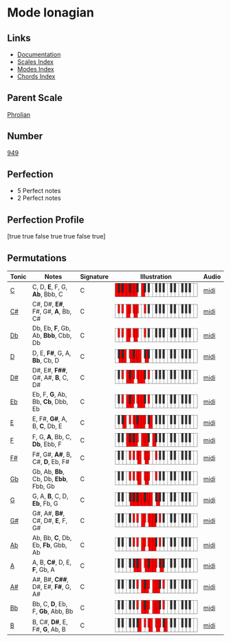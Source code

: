 # Mode Ionagian

## Links

- [Documentation](index.md)
- [Scales Index](Scales.md)
- [Modes Index](Modes.md)
- [Chords Index](Chords.md)

## Parent Scale

[Phrolian](ScalePhrolian.md)

## Number

[949](https://ianring.com/musictheory/scales/949)

## Perfection

- 5 Perfect notes
- 2 Perfect notes

## Perfection Profile

[true true false true true false true]

## Permutations

| Tonic | Notes | Signature | Illustration | Audio |
|-------|-------|-----------|--------------|-------|
| [C](ModeCNaturalIonagian.md) | C, D, **E**, F, G, **Ab**, Bbb, C | C | ![CNaturalIonagian](ModeCNaturalIonagian.png) | [midi](https://github.com/edipermadi/music/blob/main/docs/ModeCNaturalIonagian.mid?raw=true) |
| [C#](ModeCSharpIonagian.md) | C#, D#, **E#**, F#, G#, **A**, Bb, C# | C | ![CSharpIonagian](ModeCSharpIonagian.png) | [midi](https://github.com/edipermadi/music/blob/main/docs/ModeCSharpIonagian.mid?raw=true) |
| [Db](ModeDFlatIonagian.md) | Db, Eb, **F**, Gb, Ab, **Bbb**, Cbb, Db | C | ![DFlatIonagian](ModeDFlatIonagian.png) | [midi](https://github.com/edipermadi/music/blob/main/docs/ModeDFlatIonagian.mid?raw=true) |
| [D](ModeDNaturalIonagian.md) | D, E, **F#**, G, A, **Bb**, Cb, D | C | ![DNaturalIonagian](ModeDNaturalIonagian.png) | [midi](https://github.com/edipermadi/music/blob/main/docs/ModeDNaturalIonagian.mid?raw=true) |
| [D#](ModeDSharpIonagian.md) | D#, E#, **F##**, G#, A#, **B**, C, D# | C | ![DSharpIonagian](ModeDSharpIonagian.png) | [midi](https://github.com/edipermadi/music/blob/main/docs/ModeDSharpIonagian.mid?raw=true) |
| [Eb](ModeEFlatIonagian.md) | Eb, F, **G**, Ab, Bb, **Cb**, Dbb, Eb | C | ![EFlatIonagian](ModeEFlatIonagian.png) | [midi](https://github.com/edipermadi/music/blob/main/docs/ModeEFlatIonagian.mid?raw=true) |
| [E](ModeENaturalIonagian.md) | E, F#, **G#**, A, B, **C**, Db, E | C | ![ENaturalIonagian](ModeENaturalIonagian.png) | [midi](https://github.com/edipermadi/music/blob/main/docs/ModeENaturalIonagian.mid?raw=true) |
| [F](ModeFNaturalIonagian.md) | F, G, **A**, Bb, C, **Db**, Ebb, F | C | ![FNaturalIonagian](ModeFNaturalIonagian.png) | [midi](https://github.com/edipermadi/music/blob/main/docs/ModeFNaturalIonagian.mid?raw=true) |
| [F#](ModeFSharpIonagian.md) | F#, G#, **A#**, B, C#, **D**, Eb, F# | C | ![FSharpIonagian](ModeFSharpIonagian.png) | [midi](https://github.com/edipermadi/music/blob/main/docs/ModeFSharpIonagian.mid?raw=true) |
| [Gb](ModeGFlatIonagian.md) | Gb, Ab, **Bb**, Cb, Db, **Ebb**, Fbb, Gb | C | ![GFlatIonagian](ModeGFlatIonagian.png) | [midi](https://github.com/edipermadi/music/blob/main/docs/ModeGFlatIonagian.mid?raw=true) |
| [G](ModeGNaturalIonagian.md) | G, A, **B**, C, D, **Eb**, Fb, G | C | ![GNaturalIonagian](ModeGNaturalIonagian.png) | [midi](https://github.com/edipermadi/music/blob/main/docs/ModeGNaturalIonagian.mid?raw=true) |
| [G#](ModeGSharpIonagian.md) | G#, A#, **B#**, C#, D#, **E**, F, G# | C | ![GSharpIonagian](ModeGSharpIonagian.png) | [midi](https://github.com/edipermadi/music/blob/main/docs/ModeGSharpIonagian.mid?raw=true) |
| [Ab](ModeAFlatIonagian.md) | Ab, Bb, **C**, Db, Eb, **Fb**, Gbb, Ab | C | ![AFlatIonagian](ModeAFlatIonagian.png) | [midi](https://github.com/edipermadi/music/blob/main/docs/ModeAFlatIonagian.mid?raw=true) |
| [A](ModeANaturalIonagian.md) | A, B, **C#**, D, E, **F**, Gb, A | C | ![ANaturalIonagian](ModeANaturalIonagian.png) | [midi](https://github.com/edipermadi/music/blob/main/docs/ModeANaturalIonagian.mid?raw=true) |
| [A#](ModeASharpIonagian.md) | A#, B#, **C##**, D#, E#, **F#**, G, A# | C | ![ASharpIonagian](ModeASharpIonagian.png) | [midi](https://github.com/edipermadi/music/blob/main/docs/ModeASharpIonagian.mid?raw=true) |
| [Bb](ModeBFlatIonagian.md) | Bb, C, **D**, Eb, F, **Gb**, Abb, Bb | C | ![BFlatIonagian](ModeBFlatIonagian.png) | [midi](https://github.com/edipermadi/music/blob/main/docs/ModeBFlatIonagian.mid?raw=true) |
| [B](ModeBNaturalIonagian.md) | B, C#, **D#**, E, F#, **G**, Ab, B | C | ![BNaturalIonagian](ModeBNaturalIonagian.png) | [midi](https://github.com/edipermadi/music/blob/main/docs/ModeBNaturalIonagian.mid?raw=true) |
